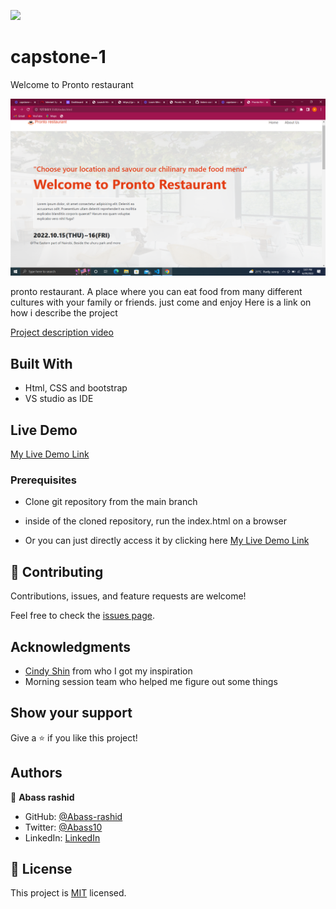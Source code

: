 ![](https://img.shields.io/badge/Microverse-blueviolet)

# capstone-1

Welcome to Pronto restaurant

![screenshot](./assets/readme.png)

pronto restaurant. A place where you can eat food from many different cultures with your family or friends. just come and enjoy
Here is a link on how i describe the project

[Project description video](https://www.loom.com/share/25a14e29b3a949f1b529e61c43e87875)

## Built With

- Html, CSS and bootstrap
- VS studio as IDE

## Live Demo

[My Live Demo Link](https://abass-rashid.github.io/capstone-1/)

### Prerequisites

- Clone git repository from the main branch

- inside of the cloned repository, run the index.html on a browser

- Or you can just directly access it by clicking here
  [My Live Demo Link](https://abass-rashid.github.io/capstone-1/)

## 🤝 Contributing

Contributions, issues, and feature requests are welcome!

Feel free to check the [issues page](https://github.com/Abass-rashid/capstone-1/issues).

## Acknowledgments

- [Cindy Shin](https://www.behance.net/gallery/29845175/CC-Global-Summit-2015) from who I got my inspiration
- Morning session team who helped me figure out some things

## Show your support

Give a ⭐️ if you like this project!

## Authors

👤 **Abass rashid**

- GitHub: [@Abass-rashid](https://github.com/Abass-rashid)
- Twitter: [@Abass10](https://twitter.com/Abass10)
- LinkedIn: [LinkedIn](https://linkedin.com/in/Abass-rashid)

## 📝 License

This project is [MIT](./MIT.md) licensed.
